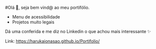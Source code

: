#Olá 👋, seja bem vind@ ao meu portifólio.

- Menu de acessibilidade
- Projetos muito legais

Dá uma conferida e me diz no Linkedin o que achou mais interessante ✨

Link: https://harukaionasao.github.io/Portifolio/


